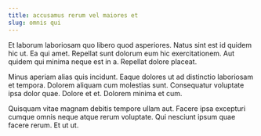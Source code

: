 ```yaml
---
title: accusamus rerum vel maiores et
slug: omnis qui
---
```


Et laborum laboriosam quo libero quod asperiores. Natus sint est id quidem hic ut. Ea qui amet. Repellat sunt dolorum eum hic exercitationem. Aut quidem qui minima neque est in a. Repellat dolore placeat.

Minus aperiam alias quis incidunt. Eaque dolores ut ad distinctio laboriosam et tempora. Dolorem aliquam cum molestias sunt. Consequatur voluptate ipsa dolor quae. Dolore et et. Dolorem minima et cum.

Quisquam vitae magnam debitis tempore ullam aut. Facere ipsa excepturi cumque omnis neque atque rerum voluptate. Qui nesciunt ipsum quae facere rerum. Et ut ut.
